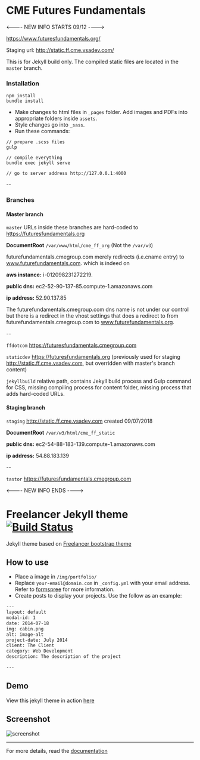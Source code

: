 # CME Futures Fundamentals

<---- NEW INFO STARTS 09/12 ---->

https://www.futuresfundamentals.org/

Staging url: http://static.ff.cme.vsadev.com/

This is for Jekyll build only. The compiled static files are located in the `master` branch.

### Installation

```
npm install
bundle install
```

- Make changes to html files in `_pages` folder. Add images and PDFs into appropriate folders inside `assets`.
- Style changes go into `_sass`.
- Run these commands:

```
// prepare .scss files
gulp

// compile everything
bundle exec jekyll serve

// go to server address http://127.0.0.1:4000
```
--

### Branches

#### Master branch
`master` URLs inside these branches are hard-coded to https://futuresfundamentals.org

**DocumentRoot** `/var/www/html/cme_ff_org` (Not the `/var/w3`)

futurefundamentals.cmegroup.com merely redirects (i.e.cname entry) to www.futurefundamentals.com. which is indeed on

**aws instance:** i-012098231272219.

**public dns:** ec2-52-90-137-85.compute-1.amazonaws.com

**ip address:** 52.90.137.85

The futurefundamentals.cmegroup.com dns name is not under our control but there is a redirect in the vhost settings that does a redirect to from futurefundamentals.cmegroup.com to www.futurefundamentals.org.

--


`ffdotcom` https://futuresfundamentals.cmegroup.com

`staticdev` https://futuresfundamentals.org (previously used for staging http://static.ff.cme.vsadev.com, but overridden with master's branch content)

`jekyllbuild` relative path, contains Jekyll build process and Gulp command for CSS, missing compiling process for content folder, missing process that adds hard-coded URLs.

#### Staging branch

`staging` http://static.ff.cme.vsadev.com created 09/07/2018

**DocumentRoot** `/var/w3/html/cme_ff_static`

**public dns:** ec2-54-88-183-139.compute-1.amazonaws.com

**ip address:** 54.88.183.139

--

`tastor` https://futuresfundamentals.cmegroup.com

<---- NEW INFO ENDS ---->

Freelancer Jekyll theme  [![Build Status](https://api.travis-ci.org/jeromelachaud/freelancer-theme.svg?branch=master)](https://travis-ci.org/jeromelachaud/freelancer-theme/)
=========================

Jekyll theme based on [Freelancer bootstrap theme ](http://startbootstrap.com/template-overviews/freelancer/)

## How to use
 - Place a image in `/img/portfolio/`
 - Replace `your-email@domain.com` in `_config.yml` with your email address. Refer to [formspree](http://formspree.io/) for more information.
 - Create posts to display your projects. Use the follow as an example:
```txt
---
layout: default
modal-id: 1
date: 2014-07-18
img: cabin.png
alt: image-alt
project-date: July 2014
client: The Client
category: Web Development
description: The description of the project

---
```

## Demo
View this jekyll theme in action [here](https://jeromelachaud.github.io/freelancer-theme)

## Screenshot
![screenshot](https://raw.githubusercontent.com/jeromelachaud/freelancer-theme/master/screenshot.png)

---------
For more details, read the [documentation](http://jekyllrb.com/)
